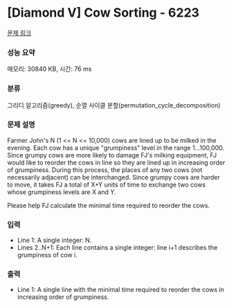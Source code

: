# [Diamond V] Cow Sorting - 6223 

[문제 링크](https://www.acmicpc.net/problem/6223) 

### 성능 요약

메모리: 30840 KB, 시간: 76 ms

### 분류

그리디 알고리즘(greedy), 순열 사이클 분할(permutation_cycle_decomposition)

### 문제 설명

<p>Farmer John's N (1 <= N <= 10,000) cows are lined up to be milked in the evening. Each cow has a unique "grumpiness" level in the range 1...100,000. Since grumpy cows are more likely to damage FJ's milking equipment, FJ would like to reorder the cows in line so they are lined up in increasing order of grumpiness. During this process, the places of any two cows (not necessarily adjacent) can be interchanged. Since grumpy cows are harder to move, it takes FJ a total of X+Y units of time to exchange two cows whose grumpiness levels are X and Y.</p>

<p>Please help FJ calculate the minimal time required to reorder the cows.</p>

### 입력 

 <ul>
	<li>Line 1: A single integer: N.</li>
	<li>Lines 2..N+1: Each line contains a single integer: line i+1 describes the grumpiness of cow i.</li>
</ul>

<p> </p>

### 출력 

 <ul>
	<li>Line 1: A single line with the minimal time required to reorder the cows in increasing order of grumpiness.</li>
</ul>


